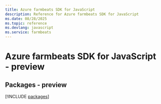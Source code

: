 ```yaml
---
title: Azure farmbeats SDK for JavaScript
description: Reference for Azure farmbeats SDK for JavaScript
ms.date: 08/28/2025
ms.topic: reference
ms.devlang: javascript
ms.service: farmbeats
---
```

# Azure farmbeats SDK for JavaScript - preview
## Packages - preview
[!INCLUDE [packages](farmbeats-index.md)]